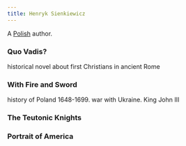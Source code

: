 ```yaml
---
title: Henryk Sienkiewicz
---
```


A [Polish](../index.html) author.

### Quo Vadis?

historical novel about first Christians in ancient Rome

### With Fire and Sword

history of Poland 1648-1699. war with Ukraine. King John III

### The Teutonic Knights

### Portrait of America
